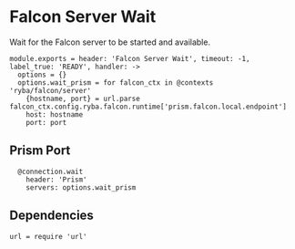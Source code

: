 
# Falcon Server Wait

Wait for the Falcon server to be started and available.

    module.exports = header: 'Falcon Server Wait', timeout: -1, label_true: 'READY', handler: ->
      options = {}
      options.wait_prism = for falcon_ctx in @contexts 'ryba/falcon/server'
        {hostname, port} = url.parse falcon_ctx.config.ryba.falcon.runtime['prism.falcon.local.endpoint']
        host: hostname
        port: port

## Prism Port

      @connection.wait
        header: 'Prism'
        servers: options.wait_prism

## Dependencies

    url = require 'url'
